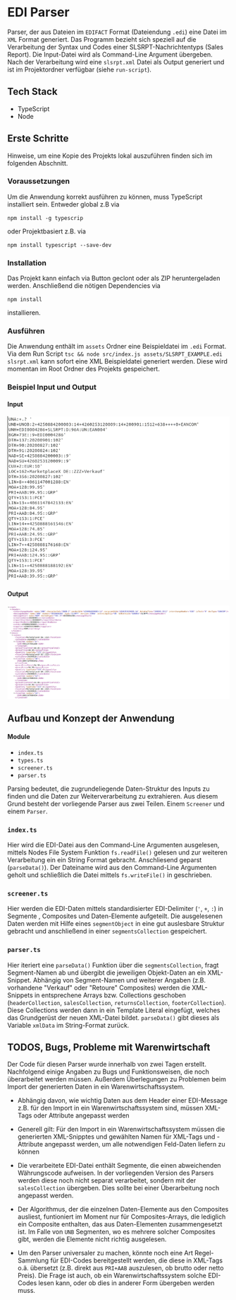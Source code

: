 # EDI Parser

Parser, der aus Dateien im `EDIFACT` Format (Dateiendung `.edi`) eine Datei im `XML` Format generiert. Das Programm bezieht sich speziell auf die Verarbeitung der Syntax und Codes einer SLSRPT-Nachrichtentyps (Sales Report). Die Input-Datei wird als Command-Line Argument übergeben. Nach der Verarbeitung wird eine `slsrpt.xml` Datei als Output generiert und ist im Projektordner verfügbar (siehe `run-script`).

## Tech Stack

- TypeScript
- Node

## Erste Schritte

Hinweise, um eine Kopie des Projekts lokal auszuführen finden sich im folgenden Abschnitt.

### Voraussetzungen

Um die Anwendung korrekt ausführen zu können, muss TypeScript installiert sein. Entweder global z.B via

```
npm install -g typescrip
```

oder Projektbasiert z.B. via

```
npm install typescript --save-dev
```

### Installation

Das Projekt kann einfach via Button geclont oder als ZIP heruntergeladen werden. Anschließend die nötigen Dependencies via

```
npm install
```

installieren.

### Ausführen

Die Anwendung enthält im `assets` Ordner eine Beispieldatei im `.edi` Format. Via dem Run Script `tsc && node src/index.js assets/SLSRPT_EXAMPLE.edi slsrpt.xml` kann sofort eine XML Beispieldatei generiert werden. Diese wird momentan im Root Ordner des Projekts gespeichert.

### Beispiel Input und Output

#### Input

<img src="img/edi-input.png">

#### Output

<img src="img/xml-output.png">

## Aufbau und Konzept der Anwendung

#### Module

- `index.ts`
- `types.ts`
- `screener.ts`
- `parser.ts`

Parsing bedeutet, die zugrundeliegende Daten-Struktur des Inputs zu finden und die Daten zur Weiterverarbeitung zu extrahieren. Aus diesem Grund besteht der vorliegende Parser aus zwei Teilen. Einem `Screener` und einem `Parser`.

### `index.ts`

Hier wird die EDI-Datei aus den Command-Line Argumenten ausgelesen, mittels Nodes File System Funktion `fs.readFile()` gelesen und zur weiteren Verarbeitung ein ein String Format gebracht. Anschliesend geparst (`parseData()`). Der Dateiname wird aus den Command-Line Argumenten geholt und schließlich die Datei mittels `fs.writeFile()` in geschrieben.

### `screener.ts`

Hier werden die EDI-Daten mittels standardisierter EDI-Delimiter (`'`, `+`, `:`) in Segmente , Composites und Daten-Elemente aufgeteilt. Die ausgelesenen Daten werden mit Hilfe eines `segmentObject` in eine gut auslesbare Struktur gebracht und anschließend in einer `segmentsCollection` gespeichert.

### `parser.ts`

Hier iteriert eine `parseData()` Funktion über die `segmentsCollection`, fragt Segment-Namen ab und übergibt die jeweiligen Objekt-Daten an ein XML-Snippet. Abhängig von Segment-Namen und weiterer Angaben (z.B. vorhandene "Verkauf" oder "Retoure" Composites) werden die XML-Snippets in entsprechene Arrays bzw. Collections geschoben (`headerCollection`, `salesCollection`, `returnsCollection`, `footerCollection`). Diese Collections werden dann in ein Template Literal eingefügt, welches das Grundgerüst der neuen XML-Datei bildet. `parseData()` gibt dieses als Variable `xmlData` im String-Format zurück.

## TODOS, Bugs, Probleme mit Warenwirtschaft

Der Code für diesen Parser wurde innerhalb von zwei Tagen erstellt. Nachfolgend einige Angaben zu Bugs und Funktionsweisen, die noch überarbeitet werden müssen. Außerdem Überlegungen zu Problemen beim Import der generierten Daten in ein Warenwirtschaftssystem.

- Abhängig davon, wie wichtig Daten aus dem Header einer EDI-Message z.B. für den Import in ein Warenwirtschaftssystem sind, müssen XML-Tags oder Attribute angepasst werden

- Generell gilt: Für den Import in ein Warenwirtschaftssystem müssen die generierten XML-Snipptes und gewählten Namen für XML-Tags und -Attribute angepasst werden, um alle notwendigen Feld-Daten liefern zu können

- Die verarbeitete EDI-Datei enthält Segmente, die einen abweichenden Währungscode aufweisen. In der vorliegenden Version des Parsers werden diese noch nicht separat verarbeitet, sondern mit der `salesCollection` übergeben. Dies sollte bei einer Überarbeitung noch angepasst werden.

- Der Algorithmus, der die einzelnen Daten-Elemente aus den Composites ausliest, funtioniert im Moment nur für Composites-Arrays, die lediglich ein Composite enthalten, das aus Daten-Elementen zusammengesetzt ist. Im Falle von `UNB` Segmenten, wo es mehrere solcher Composites gibt, werden die Elemente nicht richtig ausgelesen.

- Um den Parser universaler zu machen, könnte noch eine Art Regel-Sammlung für EDI-Codes bereitgestellt werden, die diese in XML-Tags o.ä. übersetzt (z.B. direkt aus `PRI+AAB` auszulesen, ob brutto oder netto Preis). Die Frage ist auch, ob ein Warenwirtschaftssystem solche EDI-Codes lesen kann, oder ob dies in anderer Form übergeben werden muss.
